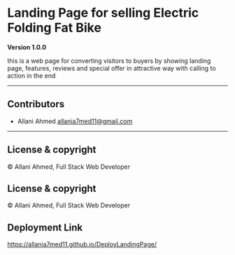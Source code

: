 # Landing Page for selling Electric Folding Fat Bike

**Version 1.0.0**

this is a web page for converting visitors to buyers by
showing landing page, features, reviews and  special offer
in attractive way with calling to action in the end

---

## Contributors
- Allani Ahmed <allania7med11@gmail.com>

---
## License & copyright
© Allani Ahmed, Full Stack Web Developer

## License & copyright
© Allani Ahmed, Full Stack Web Developer

## Deployment Link
https://allania7med11.github.io/DeployLandingPage/
